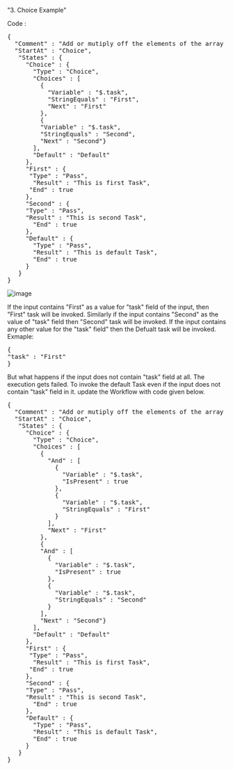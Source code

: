 "3. Choice Example" 

Code : 
<pre>
{
  "Comment" : "Add or mutiply off the elements of the array if the provided op is 'add' or 'mul' respectively",
  "StartAt" : "Choice",
   "States" : {
     "Choice" : {
       "Type" : "Choice",
       "Choices" : [
         {
           "Variable" : "$.task",
           "StringEquals" : "First",
           "Next" : "First"
         },
         { 
         "Variable" : "$.task", 
         "StringEquals" : "Second",
         "Next" : "Second"}
       ],
       "Default" : "Default"
     },
     "First" : { 
      "Type" : "Pass",
       "Result" : "This is first Task",
      "End" : true 
     },
     "Second" : { 
     "Type" : "Pass",
     "Result" : "This is second Task",
       "End" : true
     },
     "Default" : {
       "Type" : "Pass",
       "Result" : "This is default Task",
       "End" : true
     }
   }
}
</pre>

![image](https://user-images.githubusercontent.com/69715143/178256505-0774808c-61a3-471e-bd6c-0359298194d1.png)

If the input contains "First" as a value for "task" field of the input, then "First" task will be invoked. Similarly if the input contains "Second" as the value of "task" field then "Second" task will be invoked. If the input contains any other value for the "task" field" then the Defualt task will be invoked.
Exmaple: 
<pre>
{ 
"task" : "First" 
}
</pre>

But what happens if the input does not contain "task" field at all. 
The execution gets failed.
To invoke the default Task even if the input does not contain "task" field in it. update the Workflow with code given below.
<pre>
{
  "Comment" : "Add or mutiply off the elements of the array if the provided op is 'add' or 'mul' respectively",
  "StartAt" : "Choice",
   "States" : {
     "Choice" : {
       "Type" : "Choice",
       "Choices" : [
         {
           "And" : [
             {
               "Variable" : "$.task",
               "IsPresent" : true
             },
             {
               "Variable" : "$.task",
               "StringEquals" : "First"
             }
           ],
           "Next" : "First"
         },
         { 
         "And" : [
           {
             "Variable" : "$.task",
             "IsPresent" : true
           },
           {
             "Variable" : "$.task",
             "StringEquals" : "Second"
           }
         ],
         "Next" : "Second"}
       ],
       "Default" : "Default"
     },
     "First" : { 
      "Type" : "Pass",
       "Result" : "This is first Task",
      "End" : true 
     },
     "Second" : { 
     "Type" : "Pass",
     "Result" : "This is second Task",
       "End" : true
     },
     "Default" : {
       "Type" : "Pass",
       "Result" : "This is default Task",
       "End" : true
     }
   }
}
</pre>
